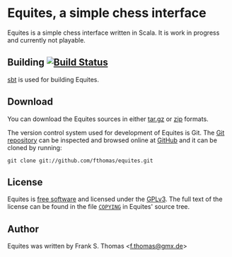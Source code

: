 # Equites, a simple chess interface

Equites is a simple chess interface written in Scala. It is work in progress
and currently not playable.

## Building [![Build Status](https://travis-ci.org/fthomas/equites.png?branch=master)](https://travis-ci.org/fthomas/equites)

[sbt][] is used for building Equites.

[sbt]: http://www.scala-sbt.org/

## Download

You can download the Equites sources in either [tar.gz][] or [zip][] formats.

[tar.gz]: https://github.com/fthomas/equites/tarball/master
[zip]:    https://github.com/fthomas/equites/zipball/master

The version control system used for development of Equites is Git. The [Git
repository][] can be inspected and browsed online at [GitHub][] and it can
be cloned by running:

    git clone git://github.com/fthomas/equites.git

[Git repository]: http://github.com/fthomas/equites
[GitHub]: http://github.com/

## License

Equites is [free software][] and licensed under the [GPLv3][]. The full text
of the license can be found in the file [`COPYING`][COPYING] in Equites'
source tree.

[free software]: http://www.gnu.org/philosophy/free-sw.html
[GPLv3]: http://www.gnu.org/licenses/gpl-3.0.html
[COPYING]: https://github.com/fthomas/equites/blob/master/COPYING

## Author

Equites was written by Frank S. Thomas <<f.thomas@gmx.de>>
